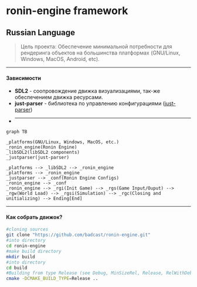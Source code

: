 # ronin-engine framework

## Russian Language
> Цель проекта: Обеспечение минимальной потребности для рендеринга объектов на большинства платформах (GNU/Linux, Windows, MacOS, Android, etc).
------------
#### Зависимости
- **SDL2** - соопровождение движка визуализациями, так-же обеспечением движка ресурсами.
- **just-parser** - библиотека по управлению конфигурациями ([just-parser](https://github.com/badcast/just-parser "just-parser"))
- ****

```mermaid
graph TB

_platforms(GNU/Linux, Windows, MacOS, etc.)
_ronin_engine(Ronin Engine)
_libSDL2(libSDL2 components)
_justparser(just-parser)

_platforms --> _libSDL2 --> _ronin_engine
_platforms --> _ronin_engine
_justparser --> _conf(Ronin Engine Configs)
_ronin_engine --> _conf
_ronin_engine --> _rgi(Init Game) --> _rgs(Game Input/Ouput) --> _rgw(World Load) --> _rgsi(Simulation) --> _rgc(Closing and unitializing) --> Ending[End]
```
------------
#### Как собрать движок?
```bash
#cloning sources
git clone "https://github.com/badcast/ronin-engine.git"
#into directory
cd ronin-engine
#make build directory
mkdir build
#into directory
cd build
#Building from type Release (see Debug, MinSizeRel, Release, RelWithDebInfo) from up directory (..)
cmake -DCMAKE_BUILD_TYPE=Release ..
```

